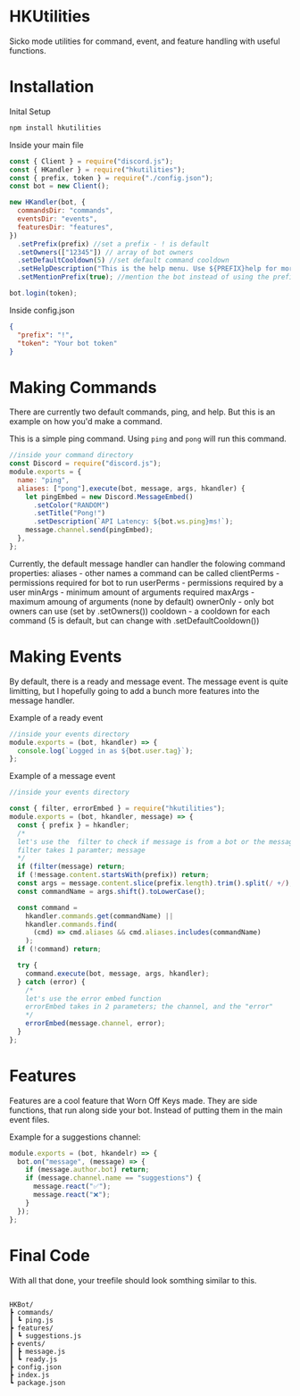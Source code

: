 # HKUtilities

Sicko mode utilities for command, event, and feature handling with useful functions.

# Installation

Inital Setup

```bash
npm install hkutilities
```

Inside your main file

```js
const { Client } = require("discord.js");
const { HKandler } = require("hkutilities");
const { prefix, token } = require("./config.json");
const bot = new Client();

new HKandler(bot, {
  commandsDir: "commands",
  eventsDir: "events",
  featuresDir: "features",
})
  .setPrefix(prefix) //set a prefix - ! is default
  .setOwners(["12345"]) // array of bot owners
  .setDefaultCooldown(5) //set default command cooldown
  .setHelpDescription("This is the help menu. Use ${PREFIX}help for more help") //set the description of the help embed, type ${PREFIX} to get prefix
  .setMentionPrefix(true); //mention the bot instead of using the prefix Note: Prefix and Mentioning bot will work

bot.login(token);
```

Inside config.json

```json
{
  "prefix": "!",
  "token": "Your bot token"
}
```

# Making Commands

There are currently two default commands, ping, and help. But this is an example on how you'd make a command.

This is a simple ping command. Using `ping` and `pong` will run this command.

```js
//inside your command directory
const Discord = require("discord.js");
module.exports = {
  name: "ping",
  aliases: ["pong"],execute(bot, message, args, hkandler) {
    let pingEmbed = new Discord.MessageEmbed()
      .setColor("RANDOM")
      .setTitle("Pong!")
      .setDescription(`API Latency: ${bot.ws.ping}ms!`);
    message.channel.send(pingEmbed);
  },
};
```

Currently, the default message handler can handler the folowing command properties:
  aliases - other names a command can be called
  clientPerms - permissions required for bot to run
  userPerms - permissions required by a user
  minArgs - minimum amount of arguments required
  maxArgs - maximum amoung of arguments (none by default)
  ownerOnly - only bot owners can use (set by .setOwners())
  cooldown - a cooldown for each command (5 is default, but can change with .setDefaultCooldown())


# Making Events

By default, there is a ready and message event. The message event is quite limitting, but I hopefully going to add a bunch more features into the message handler.

Example of a ready event

```js
//inside your events directory
module.exports = (bot, hkandler) => {
  console.log(`Logged in as ${bot.user.tag}`);
};
```

Example of a message event

```js
//inside your events directory

const { filter, errorEmbed } = require("hkutilities");
module.exports = (bot, hkandler, message) => {
  const { prefix } = hkandler;
  /*
  let's use the  filter to check if message is from a bot or the message is in dm's
  filter takes 1 paramter; message
  */
  if (filter(message) return;
  if (!message.content.startsWith(prefix)) return;
  const args = message.content.slice(prefix.length).trim().split(/ +/);
  const commandName = args.shift().toLowerCase();

  const command =
    hkandler.commands.get(commandName) ||
    hkandler.commands.find(
      (cmd) => cmd.aliases && cmd.aliases.includes(commandName)
    );
  if (!command) return;

  try {
    command.execute(bot, message, args, hkandler);
  } catch (error) {
    /*
    let's use the error embed function
    errorEmbed takes in 2 parameters; the channel, and the "error"
    */
    errorEmbed(message.channel, error);
  }
};
```

# Features

Features are a cool feature that Worn Off Keys made. They are side functions, that run along side your bot. Instead of putting them in the main event files.

Example for a suggestions channel:

```js
module.exports = (bot, hkandelr) => {
  bot.on("message", (message) => {
    if (message.author.bot) return;
    if (message.channel.name == "suggestions") {
      message.react("✅");
      message.react("❌");
    }
  });
};
```

# Final Code

With all that done, your treefile should look somthing similar to this.

```

HKBot/
┣ commands/
┃ ┗ ping.js
┣ features/
┃ ┗ suggestions.js
┣ events/
┃ ┣ message.js
┃ ┗ ready.js
┣ config.json
┣ index.js
┗ package.json

```
